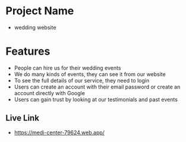 # Project Name
 - wedding website       

# Features
- People can hire us for their wedding events
- We do many kinds of events, they can see it from our website
- To see the full details of our service, they need to login
- Users can create an account with their email password or create an account directly with Google
- Users can gain trust by looking at our testimonials and past events

## Live Link
- https://medi-center-79624.web.app/
